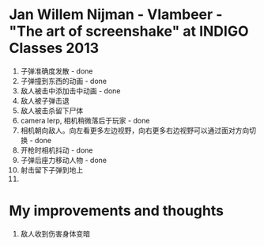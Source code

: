 # Jan Willem Nijman - Vlambeer - "The art of screenshake" at INDIGO Classes 2013

1. 子弹准确度发散 - done
2. 子弹撞到东西的动画 - done
3. 敌人被击中添加击中动画 - done
4. 敌人被子弹击退
5. 敌人被击杀留下尸体
6. camera lerp, 相机稍微落后于玩家 - done
7. 相机朝向敌人。向左看更多左边视野，向右更多右边视野可以通过面对方向切换 - done
8. 开枪时相机抖动 - done
9. 子弹后座力移动人物 - done
10. 射击留下子弹到地上
11. 

# My improvements and thoughts

1. 敌人收到伤害身体变暗
